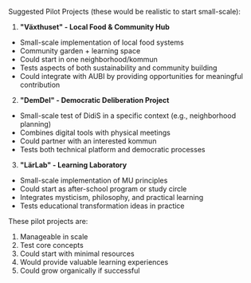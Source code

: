 Suggested Pilot Projects (these would be realistic to start small-scale):

1. **"Växthuset" - Local Food & Community Hub**
- Small-scale implementation of local food systems
- Community garden + learning space
- Could start in one neighborhood/kommun
- Tests aspects of both sustainability and community building
- Could integrate with AUBI by providing opportunities for meaningful contribution

2. **"DemDel" - Democratic Deliberation Project**
- Small-scale test of DidiS in a specific context (e.g., neighborhood planning)
- Combines digital tools with physical meetings
- Could partner with an interested kommun
- Tests both technical platform and democratic processes

3. **"LärLab" - Learning Laboratory**
- Small-scale implementation of MU principles
- Could start as after-school program or study circle
- Integrates mysticism, philosophy, and practical learning
- Tests educational transformation ideas in practice

These pilot projects are:
1. Manageable in scale
2. Test core concepts
3. Could start with minimal resources
4. Would provide valuable learning experiences
5. Could grow organically if successful

